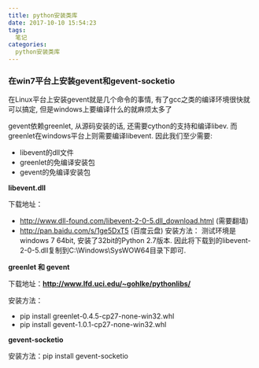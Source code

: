 ```yaml
---
title: python安装类库
date: 2017-10-10 15:54:23
tags:
  笔记
categories:
  python安装类库
---
```


### 在win7平台上安装gevent和gevent-socketio

在Linux平台上安装gevent就是几个命令的事情, 有了gcc之类的编译环境很快就可以搞定, 但是windows上要编译什么的就麻烦太多了

gevent依赖greenlet, 从源码安装的话, 还需要cython的支持和编译libev. 而greenlet在windows平台上则需要编译libevent. 因此我们至少需要:
<!-- more -->
- libevent的dll文件
- greenlet的免编译安装包
- gevent的免编译安装包

**libevent.dll**

下载地址：

- http://www.dll-found.com/libevent-2-0-5.dll_download.html (需要翻墙)
- http://pan.baidu.com/s/1ge5DxT5 (百度云盘)
安装方法： 测试环境是windows 7 64bit, 安装了32bit的Python 2.7版本. 因此将下载到的libevent-2-0-5.dll复制到C:\Windows\SysWOW64目录下即可.

**greenlet 和 gevent**

下载地址：**http://www.lfd.uci.edu/~gohlke/pythonlibs/**

安装方法：

- pip install greenlet-0.4.5-cp27-none-win32.whl
- pip install gevent-1.0.1-cp27-none-win32.whl

**gevent-socketio**

安装方法：pip install gevent-socketio
